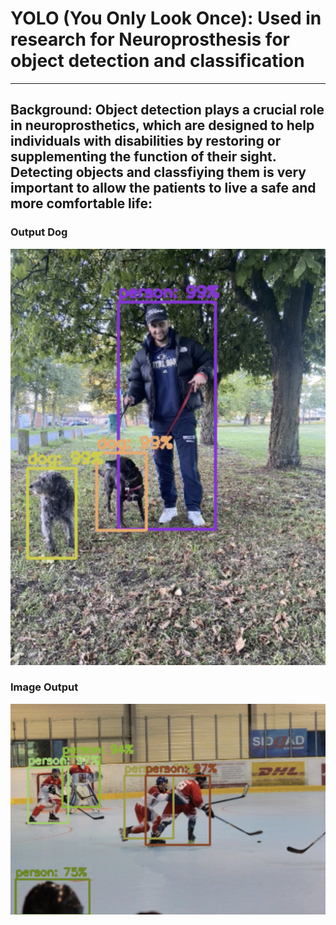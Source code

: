 # YOLO (You Only Look Once): Used in research for Neuroprosthesis for object detection and classification 

----

## Background: Object detection plays a crucial role in neuroprosthetics, which are designed to help individuals with disabilities by restoring or supplementing the function of their sight. Detecting objects and classfiying them is very important to allow the patients to live a safe and more comfortable life:

### Output Dog

![](images/dog_output.png)

### Image Output
![](images/image_output.png)
